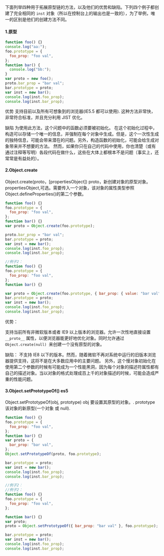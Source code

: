 下面列举四种用于拓展原型链的方法，以及他们的优势和缺陷。下列四个例子都创建了完全相同的 `inst` 对象（所以在控制台上的输出也是一致的），为了举例，唯一的区别是他们的创建方法不同。

#### 1.原型

```js
function foo() {}
console.log("aa:");
foo.prototype = {
  foo_prop: "foo val",
};
function bar() {
  console.log("bb:");
}
var proto = new foo();
proto.bar_prop = "bar val";
bar.prototype = proto;
var inst = new bar();
console.log(inst.foo_prop);
console.log(inst.bar_prop);
```

优势
支持目前以及所有可想象到的浏览器(IE5.5 都可以使用). 这种方法非常快，非常符合标准，并且充分利用 JIST 优化。

缺陷
为使用此方法，这个问题中的函数必须要被初始化。 在这个初始化过程中，构造可以存储一个唯一的信息，并强制在每个对象中生成。但是，这个一次性生成的独特信息，可能会带来潜在的问题。另外，构造函数的初始化，可能会给生成对象带来并不想要的方法。 然而，如果你只在自己的代码中使用，你也清楚（或有通过注释等写明）各段代码在做什么，这些在大体上都根本不是问题（事实上，还常常是有益处的）。

#### 2.Object.create

Object.create(proto，[propertiesObject])
proto，新创建对象的原型对象。
propertiesObject,可选。需要传入一个对象，该对象的属性类型参照 Object.defineProperties()的第二个参数。

```js
function foo() {}
foo.prototype = {
  foo_prop: "foo val",
};
function bar() {}
var proto = Object.create(foo.prototype);

proto.bar_prop = "bar val";
bar.prototype = proto;
var inst = new bar();
console.log(inst.foo_prop);
console.log(inst.bar_prop);

//例子2：
function foo() {}
foo.prototype = {
  foo_prop: "foo val",
};
function bar() {}

var proto = Object.create(foo.prototype, { bar_prop: { value: "bar val" } });
bar.prototype = proto;
var inst = new bar();
console.log(inst.foo_prop);
console.log(inst.bar_prop);
```

优势：

支持当前所有非微软版本或者 IE9 以上版本的浏览器。允许一次性地直接设置 `__proto__` 属性，以便浏览器能更好地优化对象。同时允许通过 `Object.create(null) `来创建一个没有原型的对象。

缺陷：
不支持 IE8 以下的版本。然而，随着微软不再对系统中运行的旧版本浏览器提供支持，这将不是在大多数应用中的主要问题。 另外，这个慢对象初始化在使用第二个参数的时候有可能成为一个性能黑洞，因为每个对象的描述符属性都有自己的描述对象。当以对象的格式处理成百上千的对象描述的时候，可能会造成严重的性能问题。

#### 3.Object.setPrototypeOf() es5

Object.setPrototypeOf(obj, prototype)
obj 要设置其原型的对象。.
prototype 该对象的新原型(一个对象 或 null).

```js
function foo() {}
foo.prototype = {
  foo_prop: "foo val",
};
function bar() {}
var proto = {
  bar_prop: "bar val",
};
Object.setPrototypeOf(proto, foo.prototype);

bar.prototype = proto;
var inst = new bar();
console.log(inst.foo_prop);
console.log(inst.bar_prop);

//例子2：
//例子2：
function foo() {}
foo.prototype = {
  foo_prop: "foo val",
};

function bar() {}
var proto;
proto = Object.setPrototypeOf({ bar_prop: "bar val" }, foo.prototype);

bar.prototype = proto;
var inst = new bar();
console.log(inst.foo_prop);
console.log(inst.bar_prop);
```

